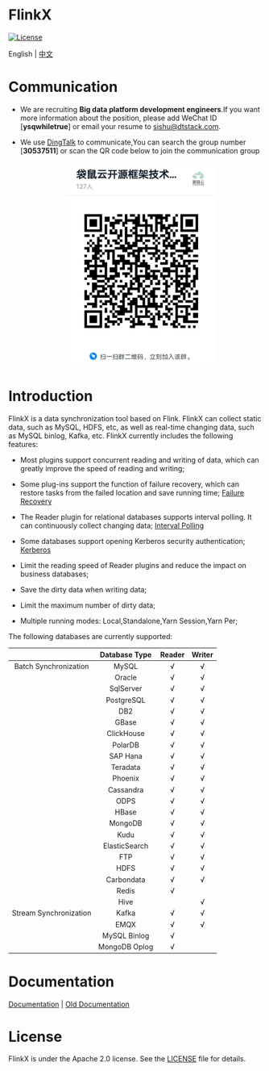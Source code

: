 FlinkX
============

[![License](https://img.shields.io/badge/license-Apache%202-4EB1BA.svg)](https://www.apache.org/licenses/LICENSE-2.0.html)

English | [中文](README_CH.md)

# Communication

- We are recruiting **Big data platform development engineers**.If you want more information about the position, please add WeChat ID [**ysqwhiletrue**] or email your resume to [sishu@dtstack.com](mailto:sishu@dtstack.com).

- We use [DingTalk](https://www.dingtalk.com/) to communicate,You can search the group number [**30537511**] or scan the QR code below to join the communication group
  
  <div align=center>
     <img src=docs/images/ding.jpg width=300 />
   </div>

# Introduction

FlinkX is a data synchronization tool based on Flink. FlinkX can collect static data, such as MySQL, HDFS, etc, as well as real-time changing data, such as MySQL binlog, Kafka, etc. FlinkX currently includes the following features:

- Most plugins support concurrent reading and writing of data, which can greatly improve the speed of reading and writing;

- Some plug-ins support the function of failure recovery, which can restore tasks from the failed location and save running time; [Failure Recovery](docs/restore.md)

- The Reader plugin for relational databases supports interval polling. It can continuously collect changing data; [Interval Polling](docs/rdbreader.md)

- Some databases support opening Kerberos security authentication;  [Kerberos](docs/kerberos.md)

- Limit the reading speed of Reader plugins and reduce the impact on business databases;

- Save the dirty data when writing data;

- Limit the maximum number of dirty data;

- Multiple running modes: Local,Standalone,Yarn Session,Yarn Per;

The following databases are currently supported:

|                        | Database Type | Reader | Writer |
|:----------------------:|:-------------:|:------:|:------:|
| Batch Synchronization  | MySQL         | √      | √      |
|                        | Oracle        | √      | √      |
|                        | SqlServer     | √      | √      |
|                        | PostgreSQL    | √      | √      |
|                        | DB2           | √      | √      |
|                        | GBase         | √      | √      |
|                        | ClickHouse    | √      | √      |
|                        | PolarDB       | √      | √      |
|                        | SAP Hana      | √      | √      |
|                        | Teradata      | √      | √      |
|                        | Phoenix       | √      | √      |
|                        | Cassandra     | √      | √      |
|                        | ODPS          | √      | √      |
|                        | HBase         | √      | √      |
|                        | MongoDB       | √      | √      |
|                        | Kudu          | √      | √      |
|                        | ElasticSearch | √      | √      |
|                        | FTP           | √      | √      |
|                        | HDFS          | √      | √      |
|                        | Carbondata    | √      | √      |
|                        | Redis         | √      |        |
|                        | Hive          |        | √      |
| Stream Synchronization | Kafka         | √      | √      |
|                        | EMQX          | √      | √      |
|                        | MySQL Binlog  | √      |        |
|                        | MongoDB Oplog  | √      |        |

# Documentation

[Documentation](https://github.com/DTStack/flinkx/wiki) | [Old Documentation](README_OLD.md)

# License

FlinkX is under the Apache 2.0 license. See the [LICENSE](http://www.apache.org/licenses/LICENSE-2.0) file for details.
